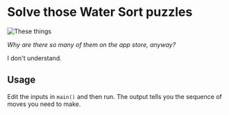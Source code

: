 # Solve those Water Sort puzzles

![These things](https://is1-ssl.mzstatic.com/image/thumb/PurpleSource123/v4/0e/07/4b/0e074b5e-f8be-1b27-1d77-47b475cb2678/6d23e3e6-ff02-4733-ac87-af8e79a41f31_3.png/643x0w.jpg)

_Why are there so many of them on the app store, anyway?_

I don't understand.

## Usage
Edit the inputs in `main()` and then run.
The output tells you the sequence of moves you need to make.

